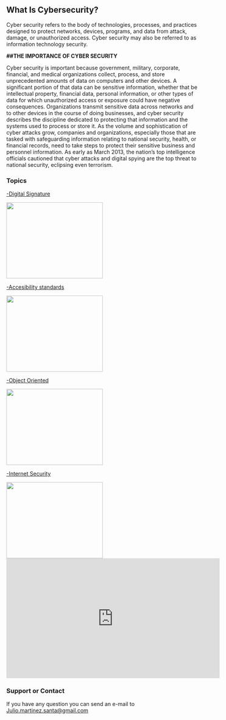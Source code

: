 ## What Is Cybersecurity?

Cyber security refers to the body of technologies, processes, and practices designed to protect networks, devices, programs, and data from attack, damage, or unauthorized access. Cyber security may also be referred to as information technology security.

 <strong>##THE IMPORTANCE OF CYBER SECURITY </strong>

Cyber security is important because government, military, corporate, financial, and medical organizations collect, process, and store unprecedented amounts of data on computers and other devices. A significant portion of that data can be sensitive information, whether that be intellectual property, financial data, personal information, or other types of data for which unauthorized access or exposure could have negative consequences. Organizations transmit sensitive data across networks and to other devices in the course of doing businesses, and cyber security describes the discipline dedicated to protecting that information and the systems used to process or store it. As the volume and sophistication of cyber attacks grow, companies and organizations, especially those that are tasked with safeguarding information relating to national security, health, or financial records, need to take steps to protect their sensitive business and personnel information. As early as March 2013, the nation’s top intelligence officials cautioned that cyber attacks and digital spying are the top threat to national security, eclipsing even terrorism.

### Topics
 <a href ="general.htm"> -Digital Signature </a>
 
<img src="https://blog.signaturit.com/hubfs/19-jun-18-twitter-blog-eng.png" width="253" height="200">

<a href="accesibility.htm"> -Accesibility standards </a>

<img src="https://internetdevels.com/sites/default/files/public/blog_preview/web_accessibility_standards_in_drupal8.jpg" width="253" height="200">

<a href="object.htm">-Object Oriented </a>

<img src="https://images-na.ssl-images-amazon.com/images/I/41mtTiAs8fL._SX384_BO1,204,203,200_.jpg" width="253" height="200">


<a href="internet.htm">-Internet Security </a>

<img src="https://antivirus.comodo.com/blog/wp-content/uploads/2019/03/why-internet-security.png" width="253" height="200">





<iframe width="560" height="315" src="https://www.youtube.com/embed/inWWhr5tnEA" title="YouTube video player" frameborder="0" allow="accelerometer; autoplay; clipboard-write; encrypted-media; gyroscope; picture-in-picture" allowfullscreen></iframe>





### Support or Contact

If you have any question you can send an e-mail to Julio.martinez.santa@gmail.com
